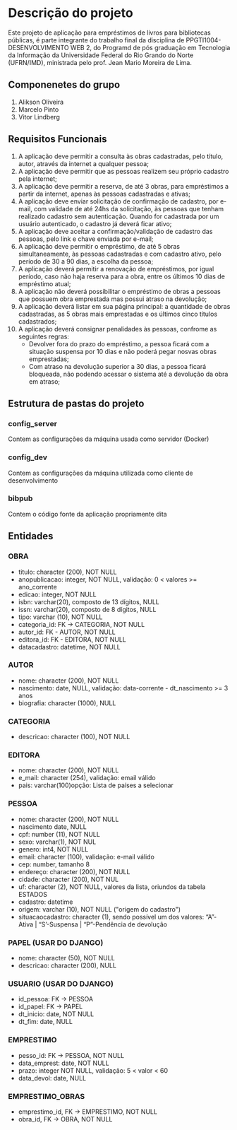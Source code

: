 # Descrição do projeto 
Este projeto de aplicação para empréstimos de livros para bibliotecas públicas, é parte integrante do trabalho final da disciplina de PPGTI1004-DESENVOLVIMENTO WEB 2, do Programd de pós graduação em Tecnologia da Informação da Universidade Federal do Rio Grando do Norte (UFRN/IMD), ministrada pelo prof. Jean Mario Moreira de Lima.

## Componenetes do grupo
1. Alikson Oliveira
2. Marcelo Pinto
3. Vitor Lindberg

## Requisitos Funcionais
1. A aplicação deve permitir a consulta às obras cadastradas, pelo título, autor,  através da internet a qualquer pessoa;
2. A aplicação deve permitir que as pessoas realizem seu próprio cadastro pela internet;
3. A aplicação deve permitir a reserva, de até 3 obras, para empréstimos a partir da internet, apenas às pessoas cadastradas e ativas;
4. A aplicação deve enviar solicitação de confirmação de cadastro, por e-mail, com validade de até 24hs da solicitação, às pessoas que tenham realizado cadastro sem autenticação. Quando for cadastrada por um usuário autenticado, o cadastro já deverá ficar ativo;
5. A aplicação deve aceitar a confirmação/validação de cadastro das pessoas, pelo link e chave enviada por e-mail;
6. A aplicação deve permitir o empréstimo, de até 5 obras simultaneamente, às pessoas cadastradas e com cadastro ativo, pelo período de 30 a 90 dias, a escolha da pessoa;
7. A aplicação deverá permitir a renovação de empréstimos, por igual período, caso não haja reserva para a obra, entre os últimos 10 dias de empréstimo atual;
8. A aplicação não deverá possibilitar o empréstimo de obras a pessoas que possuem obra emprestada mas possui atraso na devolução;
9. A aplicação deverá listar em sua página principal: a quantidade de obras cadastradas, as 5 obras mais emprestadas e os últimos cinco títulos cadastrados;
10. A aplicação deverá consignar penalidades às pessoas, confrome as seguintes regras:
    * Devolver fora do prazo do empréstimo, a pessoa ficará com a situação suspensa por 10 dias e não poderá pegar nosvas obras emprestadas;
    * Com atraso na devolução superior a 30 dias, a pessoa ficará bloqueada, não podendo acessar o sistema até a devolução da obra em atraso;


## Estrutura de pastas do projeto

### config_server
Contem as configurações da máquina usada como servidor (Docker)

### config_dev
Contem as configurações da máquina utilizada como cliente de desenvolvimento

### bibpub
Contem o código fonte da aplicação propriamente dita


## Entidades

### OBRA
* titulo: character (200), NOT NULL
* anopublicacao: integer, NOT NULL,  validação: 0 < valores >= ano_corrente
* edicao: integer, NOT NULL
* isbn: varchar(20), composto de 13 dígitos, NULL
* issn: varchar(20), composto de 8 dígitos, NULL
* tipo: varchar (10), NOT NULL
* categoria_id: FK -> CATEGORIA, NOT NULL
* autor_id: FK - AUTOR, NOT NULL
* editora_id: FK - EDITORA, NOT NULL
* datacadastro: datetime, NOT NULL

### AUTOR
* nome: character (200), NOT NULL
* nascimento: date, NULL, validação: data-corrente - dt_nascimento >= 3 anos
* biografia: character (1000), NULL

### CATEGORIA
* descricao: character (100), NOT NULL

### EDITORA
* nome: character (200), NOT NULL
* e_mail: character (254), validação: email válido
* pais: varchar(100)opção: Lista de países a selecionar

### PESSOA
* nome: character (200), NOT NULL
* nascimento date, NULL
* cpf: number (11), NOT NULL
* sexo: varchar(1), NOT NUL
* genero: int4, NOT NULL
* email: character (100), validação: e-mail válido
* cep: number, tamanho 8
* endereço: character (200), NOT NULL
* cidade: character (200), NOT NUL
* uf: character (2), NOT NULL, valores da lista, oriundos da tabela ESTADOS
* cadastro: datetime
* origem: varchar (10), NOT NULL ("origem do cadastro")
* situacaocadastro: character (1), sendo possível um dos valores: “A”-Ativa | “S’-Suspensa | “P”-Pendência de devolução

### PAPEL (USAR DO DJANGO)
* nome: character (50), NOT NULL
* descricao: character (200), NULL

### USUARIO (USAR DO DJANGO)
* id_pessoa: FK -> PESSOA
* id_papel: FK -> PAPEL
* dt_inicio: date, NOT NULL
* dt_fim: date, NULL

### EMPRESTIMO	
* pesso_id: FK -> PESSOA, NOT NULL
* data_emprest: date, NOT NULL
* prazo: integer NOT NULL, validação: 5 < valor < 60
* data_devol:	date, NULL

### EMPRESTIMO_OBRAS
* emprestimo_id, FK -> EMPRESTIMO, NOT NULL
* obra_id, FK -> OBRA, NOT NULL
